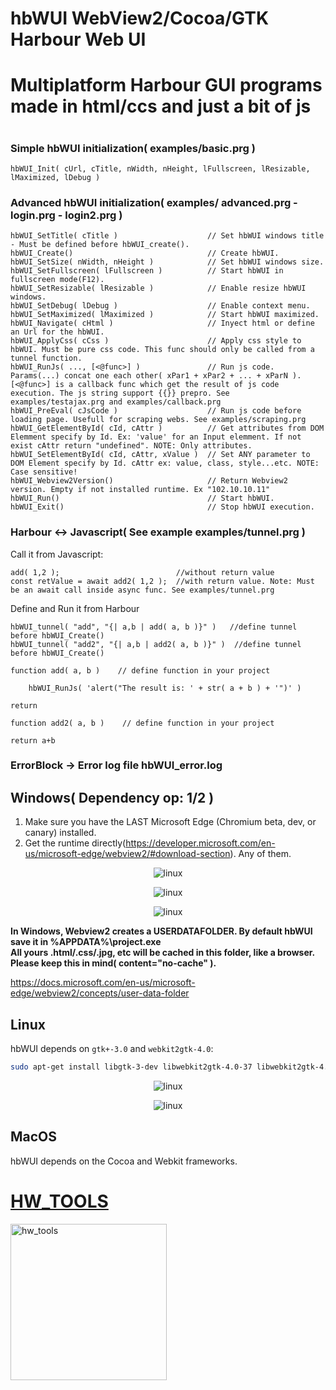 # hbWUI WebView2/Cocoa/GTK Harbour Web UI
#
# Multiplatform Harbour GUI programs made in html/ccs and just a bit of js
#

### Simple hbWUI initialization( examples/basic.prg )

    hbWUI_Init( cUrl, cTitle, nWidth, nHeight, lFullscreen, lResizable, lMaximized, lDebug )

### Advanced hbWUI initialization( examples/  advanced.prg - login.prg - login2.prg )

    hbWUI_SetTitle( cTitle )                    // Set hbWUI windows title - Must be defined before hbWUI_create().
    hbWUI_Create()                              // Create hbWUI.
    hbWUI_SetSize( nWidth, nHeight )            // Set hbWUI windows size.
    hbWUI_SetFullscreen( lFullscreen )          // Start hbWUI in fullscreen mode(F12).
    hbWUI_SetResizable( lResizable )            // Enable resize hbWUI windows.
    hbWUI_SetDebug( lDebug )                    // Enable context menu.
    hbWUI_SetMaximized( lMaximized )            // Start hbWUI maximized.
    hbWUI_Navigate( cHtml )                     // Inyect html or define an Url for the hbWUI.
    hbWUI_ApplyCss( cCss )                      // Apply css style to hbWUI. Must be pure css code. This func should only be called from a tunnel function.
    hbWUI_RunJs( ..., [<@func>] )               // Run js code. Params(...) concat one each other( xPar1 + xPar2 + ... + xParN ). [<@func>] is a callback func which get the result of js code execution. The js string support {{}} prepro. See examples/testajax.prg and examples/callback.prg
    hbWUI_PreEval( cJsCode )                    // Run js code before loading page. Usefull for scraping webs. See examples/scraping.prg 
    hbWUI_GetElementById( cId, cAttr )          // Get attributes from DOM Elemment specify by Id. Ex: 'value' for an Input elemment. If not exist cAttr return "undefined". NOTE: Only attributes. 
    hbWUI_SetElementById( cId, cAttr, xValue )  // Set ANY parameter to DOM Element specify by Id. cAttr ex: value, class, style...etc. NOTE: Case sensitive!
    hbWUI_Webview2Version()                     // Return Webview2 version. Empty if not installed runtime. Ex "102.10.10.11"
    hbWUI_Run()                                 // Start hbWUI.
    hbWUI_Exit()                                // Stop hbWUI execution.

### Harbour <-> Javascript( See example examples/tunnel.prg )

Call it from Javascript:

    add( 1,2 );                          //without return value
    const retValue = await add2( 1,2 );  //with return value. Note: Must be an await call inside async func. See examples/tunnel.prg

Define and Run it from Harbour

    hbWUI_tunnel( "add", "{| a,b | add( a, b )}" )   //define tunnel before hbWUI_Create()
    hbWUI_tunnel( "add2", "{| a,b | add2( a, b )}" )  //define tunnel before hbWUI_Create()

    function add( a, b )    // define function in your project

        hbWUI_RunJs( 'alert("The result is: ' + str( a + b ) + '")' )

    return     

    function add2( a, b )    // define function in your project

    return a+b


### ErrorBlock -> Error log file hbWUI_error.log
    
## Windows( Dependency op: 1/2 ) 

1) Make sure you have the LAST Microsoft Edge (Chromium beta, dev, or canary) installed.
2) Get the runtime directly(https://developer.microsoft.com/en-us/microsoft-edge/webview2/#download-section). Any of them.

<p align="center"><img alt="linux" src="examples/screenshots/Windows1.png"></p>
<p align="center"><img alt="linux" src="examples/screenshots/Windows2.png"></p>
<p align="center"><img alt="linux" src="examples/screenshots/SendMail.png"></p>

**In Windows, Webview2 creates a USERDATAFOLDER. By default hbWUI save it in %APPDATA%\project.exe\
All yours .html/.css/.jpg, etc will be cached in this folder, like a browser. Please keep this in mind( content="no-cache" ).**

https://docs.microsoft.com/en-us/microsoft-edge/webview2/concepts/user-data-folder

## Linux

hbWUI depends on `gtk+-3.0` and `webkit2gtk-4.0`:

```sh
sudo apt-get install libgtk-3-dev libwebkit2gtk-4.0-37 libwebkit2gtk-4.0-dev
```
<p align="center"><img alt="linux" src="examples/screenshots/ubuntu1.png"></p>
<p align="center"><img alt="linux" src="examples/screenshots/ubuntu2.png"></p>

## MacOS

hbWUI depends on the Cocoa and Webkit frameworks.

# [HW_TOOLS](https://github.com/diegofazio)
<img src="examples/screenshots/hw_tools_transparent.png" width="250" title="hw_tools">
